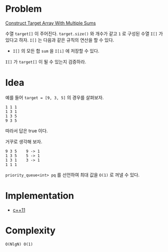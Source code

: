 # Problem

[Construct Target Array With Multiple Sums](https://leetcode.com/problems/construct-target-array-with-multiple-sums/)

수열 `target[]` 이 주어진다. `target.size()` 와 개수가 같고 `1` 로 구성된
수열 `I[]` 가 있다고 하자. `I[]` 는 다음과 같은 규칙의 연산을 할 수 있다.

* `I[]` 의 모든 합 `sum` 을 `I[i]` 에 저장할 수 있다.

`I[]` 가 `target[]` 이 될 수 있는지 검증하라.

# Idea

예를 들어 `target = [9, 3, 5]` 의 경우를 살펴보자.

```
1 1 1
1 3 1
1 3 5
9 3 5
```

따라서 답은 true 이다.

거꾸로 생각해 보자.

```
9 3 5    9 -> 1
1 3 5    5 -> 1
1 3 1    3 -> 1
1 1 1
```

`priority_queue<int> pq` 를 선언하여 최대 값을 `O(1)` 로 꺼낼 수 있다.

# Implementation

* [c++11](a.cpp)

# Complexity

```
O(NlgN) O(1)
```

